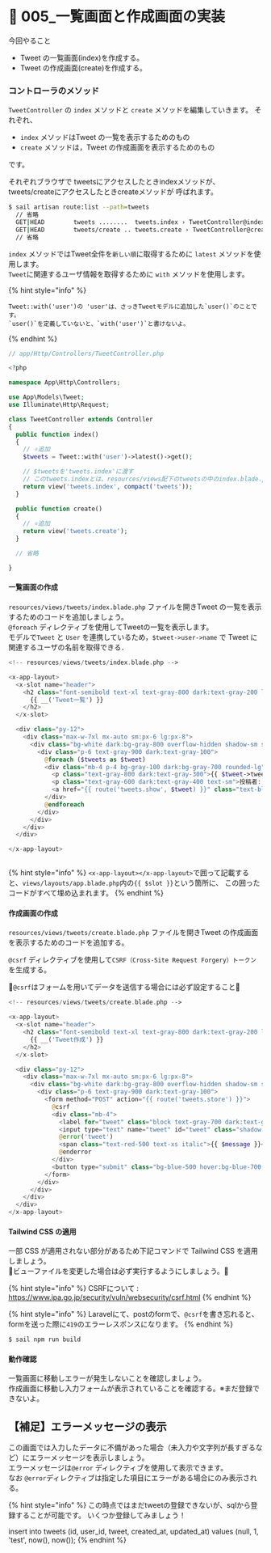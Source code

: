 # 🐔 005\_一覧画面と作成画面の実装

今回やること

* Tweet の一覧画面(index)を作成する。
* Tweet の作成画面(create)を作成する。

### コントローラのメソッド

`TweetController` の `index` メソッドと `create` メソッドを編集していきます。 それぞれ、

* `index` メソッドはTweet の一覧を表示するためのもの
* `create` メソッドは，Tweet の作成画面を表示するためのもの

です。

それぞれブラウザで
tweetsにアクセスしたときindexメソッドが、
tweets/createにアクセスしたときcreateメソッドが
呼ばれます。

```bash
$ sail artisan route:list --path=tweets
  // 省略
  GET|HEAD        tweets ........  tweets.index › TweetController@index
  GET|HEAD        tweets/create .. tweets.create › TweetController@create
  // 省略
```
                                    



`index` メソッドではTweet全件を`新しい順`に取得するために `latest` メソッドを使用します。
<br>
`Tweet`に関連するユーザ情報を取得するために `with` メソッドを使用します。

{% hint style="info" %}
```
Tweet::with('user')の 'user'は、さっきTweetモデルに追加した`user()`のことです。
`user()`を定義していないと、`with('user')`と書けないよ。
```
{% endhint %}

```php
// app/Http/Controllers/TweetController.php

<?php

namespace App\Http\Controllers;

use App\Models\Tweet;
use Illuminate\Http\Request;

class TweetController extends Controller
{
  public function index()
  {
    // ⭐️追加
    $tweets = Tweet::with('user')->latest()->get();

    // $tweetsを'tweets.index'に渡す
    // このtweets.indexとは、resources/views配下のtweetsの中のindex.blade.phpを指すよ。
    return view('tweets.index', compact('tweets'));
  }

  public function create()
  {
    // ⭐️追加
    return view('tweets.create');
  }

  // 省略

}

```

#### 一覧画面の作成

`resources/views/tweets/index.blade.php` ファイルを開きTweet の一覧を表示するためのコードを追加しましょう。
<br>
`@foreach` ディレクティブを使用してTweetの一覧を表示します。
<br>
モデルで`Tweet` と `User` を連携しているため，`$tweet->user->name` で Tweet に関連するユーザの名前を取得できる．

```php
<!-- resources/views/tweets/index.blade.php -->

<x-app-layout>
  <x-slot name="header">
    <h2 class="font-semibold text-xl text-gray-800 dark:text-gray-200 leading-tight">
      {{ __('Tweet一覧') }}
    </h2>
  </x-slot>

  <div class="py-12">
    <div class="max-w-7xl mx-auto sm:px-6 lg:px-8">
      <div class="bg-white dark:bg-gray-800 overflow-hidden shadow-sm sm:rounded-lg">
        <div class="p-6 text-gray-900 dark:text-gray-100">
          @foreach ($tweets as $tweet)
          <div class="mb-4 p-4 bg-gray-100 dark:bg-gray-700 rounded-lg">
            <p class="text-gray-800 dark:text-gray-300">{{ $tweet->tweet }}</p>
            <p class="text-gray-600 dark:text-gray-400 text-sm">投稿者: {{ $tweet->user->name }}</p>
            <a href="{{ route('tweets.show', $tweet) }}" class="text-blue-500 hover:text-blue-700">詳細を見る</a>
          </div>
          @endforeach
        </div>
      </div>
    </div>
  </div>

</x-app-layout>



```

{% hint style="info" %}
`<x-app-layout></x-app-layout>`で囲って記載すると、`views/layouts/app.blade.php`内の`{{ $slot }}`という箇所に、 この囲ったコードがすべて埋め込まれます。
{% endhint %}

#### 作成画面の作成

`resources/views/tweets/create.blade.php` ファイルを開きTweet の作成画面を表示するためのコードを追加する。&#x20;

`@csrf` ディレクティブを使用して`CSRF（Cross-Site Request Forgery）トークン`を生成する。

👹`@csrf`はフォームを用いてデータを送信する場合には必ず設定すること👹

```php
<!-- resources/views/tweets/create.blade.php -->

<x-app-layout>
  <x-slot name="header">
    <h2 class="font-semibold text-xl text-gray-800 dark:text-gray-200 leading-tight">
      {{ __('Tweet作成') }}
    </h2>
  </x-slot>

  <div class="py-12">
    <div class="max-w-7xl mx-auto sm:px-6 lg:px-8">
      <div class="bg-white dark:bg-gray-800 overflow-hidden shadow-sm sm:rounded-lg">
        <div class="p-6 text-gray-900 dark:text-gray-100">
          <form method="POST" action="{{ route('tweets.store') }}">
            @csrf
            <div class="mb-4">
              <label for="tweet" class="block text-gray-700 dark:text-gray-300 text-sm font-bold mb-2">Tweet</label>
              <input type="text" name="tweet" id="tweet" class="shadow appearance-none border rounded w-full py-2 px-3 text-gray-700 dark:text-gray-300 dark:bg-gray-700 leading-tight focus:outline-none focus:shadow-outline">
              @error('tweet')
              <span class="text-red-500 text-xs italic">{{ $message }}</span>
              @enderror
            </div>
            <button type="submit" class="bg-blue-500 hover:bg-blue-700 text-white font-bold py-2 px-4 rounded focus:outline-none focus:shadow-outline">Tweet</button>
          </form>
        </div>
      </div>
    </div>
  </div>
</x-app-layout>

```

#### Tailwind CSS の適用

一部 CSS が適用されない部分があるため下記コマンドで Tailwind CSS を適用しましょう。
<br>
👹ビューファイルを変更した場合は必ず実行するようにしましょう。👹


{% hint style="info" %}
CSRFについて : https://www.ipa.go.jp/security/vuln/websecurity/csrf.html
{% endhint %}

{% hint style="info" %}
Laravelにて、postのformで、`@csrf`を書き忘れると、formを送った際に`419`のエラーレスポンスになります。
{% endhint %}



```bash
$ sail npm run build
```

#### 動作確認

一覧画面に移動しエラーが発生しないことを確認しましょう。
<br>
作成画面に移動し入力フォームが表示されていることを確認する。※まだ登録できないよ。

## 【補足】エラーメッセージの表示

この画面では入力したデータに不備があった場合（未入力や文字列が長すぎるなど）にエラーメッセージを表示しましょう。
<br>
エラーメッセージは`@error` ディレクティブを使用して表示できます。
<br>
なお `@error`ディレクティブは指定した項目にエラーがある場合にのみ表示される。

{% hint style="info" %}
この時点ではまだtweetの登録できないが、sqlから登録することが可能です。
いくつか登録してみましょう！

insert into tweets (id, user\_id, tweet, created\_at, updated\_at) values (null, 1, 'test', now(), now());
{% endhint %}

&#x20;
